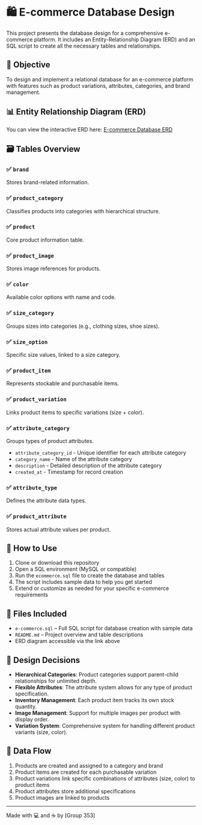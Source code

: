 # 🛍️ E-commerce Database Design

This project presents the database design for a comprehensive e-commerce platform. It includes an Entity-Relationship Diagram (ERD) and an SQL script to create all the necessary tables and relationships.

## 🎯 Objective

To design and implement a relational database for an e-commerce platform with features such as product variations, attributes, categories, and brand management.

## 📊 Entity Relationship Diagram (ERD)

You can view the interactive ERD here:
[E-commerce Database ERD](https://dbdiagram.io/d/e-commerceDiagram-68193ba41ca52373f5913034)

## 🗃️ Tables Overview

### ✅ `brand`
Stores brand-related information.

### ✅ `product_category`
Classifies products into categories with hierarchical structure.

### ✅ `product`
Core product information table.

### ✅ `product_image`
Stores image references for products.

### ✅ `color`
Available color options with name and code.

### ✅ `size_category`
Groups sizes into categories (e.g., clothing sizes, shoe sizes).

### ✅ `size_option`
Specific size values, linked to a size category.

### ✅ `product_item`
Represents stockable and purchasable items.

### ✅ `product_variation`
Links product items to specific variations (size + color).

### ✅ `attribute_category`
Groups types of product attributes.
- `attribute_category_id` - Unique identifier for each attribute category
- `category_name` - Name of the attribute category
- `description` - Detailed description of the attribute category
- `created_at` - Timestamp for record creation

### ✅ `attribute_type`
Defines the attribute data types.

### ✅ `product_attribute`
Stores actual attribute values per product.

## 🚀 How to Use

1. Clone or download this repository
2. Open a SQL environment (MySQL or compatible)
3. Run the `ecommerce.sql` file to create the database and tables
4. The script includes sample data to help you get started
5. Extend or customize as needed for your specific e-commerce requirements

## 📁 Files Included

- `e-commerce.sql` – Full SQL script for database creation with sample data
- `README.md` – Project overview and table descriptions
- ERD diagram accessible via the link above

## 📝 Design Decisions

- **Hierarchical Categories**: Product categories support parent-child relationships for unlimited depth.
- **Flexible Attributes**: The attribute system allows for any type of product specification.
- **Inventory Management**: Each product item tracks its own stock quantity.
- **Image Management**: Support for multiple images per product with display order.
- **Variation System**: Comprehensive system for handling different product variants (size, color).

## 🔄 Data Flow

1. Products are created and assigned to a category and brand
2. Product items are created for each purchasable variation
3. Product variations link specific combinations of attributes (size, color) to product items
4. Product attributes store additional specifications
5. Product images are linked to products

---
Made with 💻 and ☕ by [Group 353]
